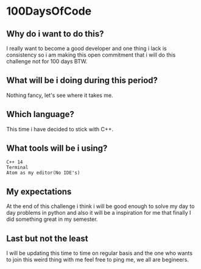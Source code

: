 
# 100DaysOfCode


## Why do i want to do this?
 I really want to become a good developer and one thing i lack is consistency so i am making this open commitment that i will do this challenge not for 100 days BTW.

## What will be i doing during this period?
  Nothing fancy, let's see where it takes me.
## Which language?
This time i have decided to stick with C++.


## What tools will be i using?

    C++ 14
    Terminal
    Atom as my editor(No IDE's)

## My expectations
  At the end of this challenge i think i will be good enough to solve my day to day problems in python and also it will be a inspiration for me that finally I did something great in my semester.

## Last but not the least

  I will be updating this time to time on regular basis and the one who wants to join this weird thing with me feel free to ping me, we all are begineers.

